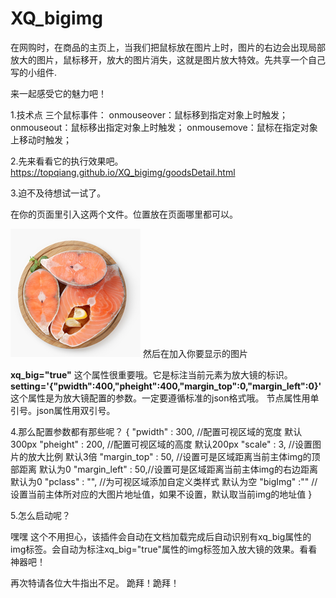 # XQ_bigimg
在网购时，在商品的主页上，当我们把鼠标放在图片上时，图片的右边会出现局部放大的图片，鼠标移开，放大的图片消失，这就是图片放大特效。先共享一个自己写的小组件.

来一起感受它的魅力吧！

1.技术点
三个鼠标事件：
onmouseover：鼠标移到指定对象上时触发；
onmouseout：鼠标移出指定对象上时触发；
onmousemove：鼠标在指定对象上移动时触发；

2.先来看看它的执行效果吧。
https://topqiang.github.io/XQ_bigimg/goodsDetail.html

3.迫不及待想试一试了。

<script src="js/jquery-1.8.2.js"></script> 
<script src="js/xq_bigimg.js"></script> 
在你的页面里引入这两个文件。位置放在页面哪里都可以。

<img src="img/demo.png" xq_big="true" setting='{"pwidth":400,"pheight":400,"margin_top":0,"margin_left":0}'/>
然后在加入你要显示的图片  

<b>xq_big="true"</b> 这个属性很重要哦。它是标注当前元素为放大镜的标识。  <b>setting='{"pwidth":400,"pheight":400,"margin_top":0,"margin_left":0}'</b>这个属性是为放大镜配置的参数。一定要遵循标准的json格式哦。
节点属性用单引号。json属性用双引号。

4.那么配置参数都有那些呢？
 {
    "pwidth"  :   300,  //配置可视区域的宽度 默认300px
    "pheight" :   200,  //配置可视区域的高度 默认200px
    "scale"   :   3,    //设置图片的放大比例 默认3倍
    "margin_top"  : 50, //设置可是区域距离当前主体img的顶部距离  默认为0
    "margin_left"   : 50,//设置可是区域距离当前主体img的右边距离 默认为0
    "pclass"    : "",    //为可视区域添加自定义类样式     默认为空
    "bigImg"  :""        //设置当前主体所对应的大图片地址值，如果不设置，默认取当前img的地址值
  }


5.怎么启动呢？

嘿嘿 这个不用担心，该插件会自动在文档加载完成后自动识别有xq_big属性的img标签。会自动为标注xq_big="true"属性的img标签加入放大镜的效果。看看神器吧！



再次特请各位大牛指出不足。
跪拜！跪拜！
